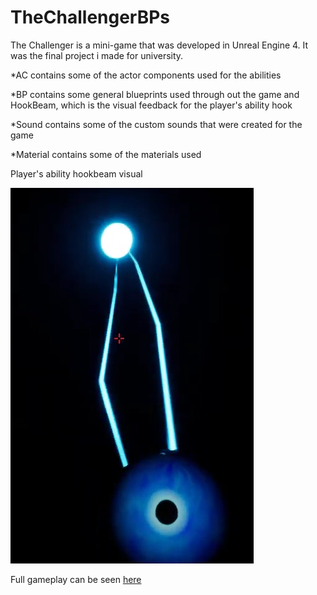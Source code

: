 # TheChallengerBPs

The Challenger is a mini-game that was developed in Unreal Engine 4. It was the final project i made for university.


*AC contains some of the actor components used for the abilities

*BP contains some general blueprints used through out the game and HookBeam, which is the visual feedback for the player's ability hook

*Sound contains some of the custom sounds that were created for the game 

*Material contains some of the materials used



Player's ability hookbeam visual

![HookBeam Effect](https://github.com/panserzap/TheChallengerBPs/blob/main/Images/HookVisual.png)


Full gameplay can be seen [here](https://www.youtube.com/watch?v=1zCHFaE3ikQ&list=PLUQIQs8DG8TDBzpVltVjJB_lAwgiM4LLl&ab_channel=%CE%A0%CE%91%CE%9D%CE%91%CE%93%CE%99%CE%A9%CE%A4%CE%97%CE%A3%CE%96%CE%91%CE%A0%CE%91%CE%A1%CE%91%CE%A3)
